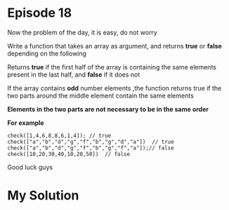 
# Episode 18

Now the problem of the day, it is easy, do not worry


Write a function that takes an array as argument, and returns **true** or **false** depending on the following

Returns **true** if the first half of the array is containing the same elements present in the last half, and **false** if it does not

If the array contains **odd** number elements ,the function returns true if the two parts around the middle element contain the same elements

**Elements in the two parts are not necessary to be in the same order**

**For example**
```
check([1,4,6,8,8,6,1,4]); // true
check(["a","b","d","g","f","b","g","d","a"])  // true
check(["a","b","d","g","f","b","g","f","a"]);// false
check([10,20,30,40,10,20,50])  // false
```
Good luck guys

# My Solution


